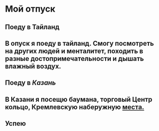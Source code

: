 # Мой отпуск

## Поеду в **Тайланд**
В опуск я поеду в тайланд. Смогу посмотреть на других людей и менталитет, походить в разные достопримечательности и дышать влажный воздух.
---
## Поеду в **_Казань_**
В Казани я посещю  **баумана**, торговый **Центр кольцо**, **Кремлевскую наберужную** [места.](https://www.tripadvisor.ru/Attractions-g298520-Activities-Kazan_Republic_of_Tatarstan_Volga_District.html)
---
## Успею